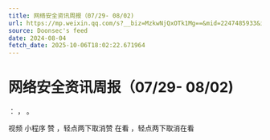 ```yaml
---
title: 网络安全资讯周报（07/29- 08/02)
url: https://mp.weixin.qq.com/s?__biz=MzkwNjQxOTk1Mg==&mid=2247485933&idx=1&sn=fdfaf69138bd7b7d9cf7339e0e66eda4
source: Doonsec's feed
date: 2024-08-04
fetch_date: 2025-10-06T18:02:22.671964
---
```


# 网络安全资讯周报（07/29- 08/02)

：
，
。

视频
小程序
赞
，轻点两下取消赞
在看
，轻点两下取消在看
